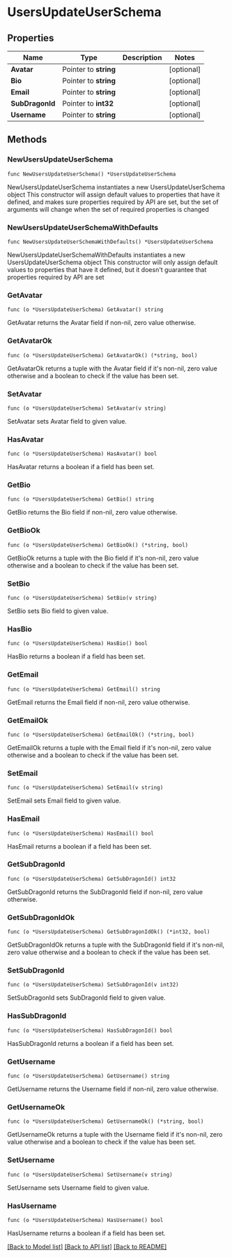 # UsersUpdateUserSchema

## Properties

Name | Type | Description | Notes
------------ | ------------- | ------------- | -------------
**Avatar** | Pointer to **string** |  | [optional] 
**Bio** | Pointer to **string** |  | [optional] 
**Email** | Pointer to **string** |  | [optional] 
**SubDragonId** | Pointer to **int32** |  | [optional] 
**Username** | Pointer to **string** |  | [optional] 

## Methods

### NewUsersUpdateUserSchema

`func NewUsersUpdateUserSchema() *UsersUpdateUserSchema`

NewUsersUpdateUserSchema instantiates a new UsersUpdateUserSchema object
This constructor will assign default values to properties that have it defined,
and makes sure properties required by API are set, but the set of arguments
will change when the set of required properties is changed

### NewUsersUpdateUserSchemaWithDefaults

`func NewUsersUpdateUserSchemaWithDefaults() *UsersUpdateUserSchema`

NewUsersUpdateUserSchemaWithDefaults instantiates a new UsersUpdateUserSchema object
This constructor will only assign default values to properties that have it defined,
but it doesn't guarantee that properties required by API are set

### GetAvatar

`func (o *UsersUpdateUserSchema) GetAvatar() string`

GetAvatar returns the Avatar field if non-nil, zero value otherwise.

### GetAvatarOk

`func (o *UsersUpdateUserSchema) GetAvatarOk() (*string, bool)`

GetAvatarOk returns a tuple with the Avatar field if it's non-nil, zero value otherwise
and a boolean to check if the value has been set.

### SetAvatar

`func (o *UsersUpdateUserSchema) SetAvatar(v string)`

SetAvatar sets Avatar field to given value.

### HasAvatar

`func (o *UsersUpdateUserSchema) HasAvatar() bool`

HasAvatar returns a boolean if a field has been set.

### GetBio

`func (o *UsersUpdateUserSchema) GetBio() string`

GetBio returns the Bio field if non-nil, zero value otherwise.

### GetBioOk

`func (o *UsersUpdateUserSchema) GetBioOk() (*string, bool)`

GetBioOk returns a tuple with the Bio field if it's non-nil, zero value otherwise
and a boolean to check if the value has been set.

### SetBio

`func (o *UsersUpdateUserSchema) SetBio(v string)`

SetBio sets Bio field to given value.

### HasBio

`func (o *UsersUpdateUserSchema) HasBio() bool`

HasBio returns a boolean if a field has been set.

### GetEmail

`func (o *UsersUpdateUserSchema) GetEmail() string`

GetEmail returns the Email field if non-nil, zero value otherwise.

### GetEmailOk

`func (o *UsersUpdateUserSchema) GetEmailOk() (*string, bool)`

GetEmailOk returns a tuple with the Email field if it's non-nil, zero value otherwise
and a boolean to check if the value has been set.

### SetEmail

`func (o *UsersUpdateUserSchema) SetEmail(v string)`

SetEmail sets Email field to given value.

### HasEmail

`func (o *UsersUpdateUserSchema) HasEmail() bool`

HasEmail returns a boolean if a field has been set.

### GetSubDragonId

`func (o *UsersUpdateUserSchema) GetSubDragonId() int32`

GetSubDragonId returns the SubDragonId field if non-nil, zero value otherwise.

### GetSubDragonIdOk

`func (o *UsersUpdateUserSchema) GetSubDragonIdOk() (*int32, bool)`

GetSubDragonIdOk returns a tuple with the SubDragonId field if it's non-nil, zero value otherwise
and a boolean to check if the value has been set.

### SetSubDragonId

`func (o *UsersUpdateUserSchema) SetSubDragonId(v int32)`

SetSubDragonId sets SubDragonId field to given value.

### HasSubDragonId

`func (o *UsersUpdateUserSchema) HasSubDragonId() bool`

HasSubDragonId returns a boolean if a field has been set.

### GetUsername

`func (o *UsersUpdateUserSchema) GetUsername() string`

GetUsername returns the Username field if non-nil, zero value otherwise.

### GetUsernameOk

`func (o *UsersUpdateUserSchema) GetUsernameOk() (*string, bool)`

GetUsernameOk returns a tuple with the Username field if it's non-nil, zero value otherwise
and a boolean to check if the value has been set.

### SetUsername

`func (o *UsersUpdateUserSchema) SetUsername(v string)`

SetUsername sets Username field to given value.

### HasUsername

`func (o *UsersUpdateUserSchema) HasUsername() bool`

HasUsername returns a boolean if a field has been set.


[[Back to Model list]](../README.md#documentation-for-models) [[Back to API list]](../README.md#documentation-for-api-endpoints) [[Back to README]](../README.md)


